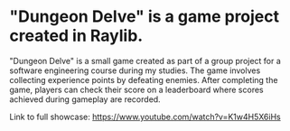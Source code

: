 # "Dungeon Delve" is a game project created in Raylib.


"Dungeon Delve" is a small game created as part of a group project for a software engineering course during my studies. The game involves collecting experience points by defeating enemies. After completing the game, players can check their score on a leaderboard where scores achieved during gameplay are recorded.

Link to full showcase:
https://www.youtube.com/watch?v=K1w4H5X6iHs